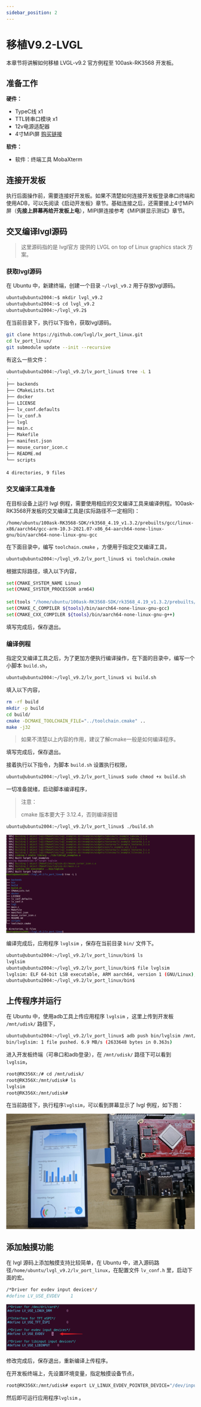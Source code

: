 ```yaml
---
sidebar_position: 2
---
```

# 移植V9.2-LVGL

本章节将讲解如何移植 LVGL-v9.2 官方例程至 100ask-RK3568 开发板。

## 准备工作

**硬件：**

- TypeC线 x1 
- TTL转串口模块 x1
- 12v电源适配器
- 4寸MiPi屏 [购买链接](https://detail.tmall.com/item.htm?spm=a21n57.1.item.47.7a34523cQFFK9o&priceTId=2147815317249010973624408e1cac&utparam={"aplus_abtest":"be747d2137a72f53186e76e1e5eb9fdc"}&id=732427203033&ns=1&abbucket=7&xxc=taobaoSearch&pisk=fTiiKIxp7Vz6LLtU89r6ke-D3NYpWOZb5jIYMoF28WPCXrPv5j4mMXaqXlHttSl-i-ntDm0CmYMjXdZvClM_coRJw3hmCAZjun_RocjULRHF0irVsAr1QoRJwnbdLPOT0qFBFzeF88NUQ-z4upxUh8Z43rSwKWy0FZ5ZgjkeK-eVbSP406WUB-qV_5z4LyyzHSSa05PeK-NUgcCC07mqADRwqRyTUD-iXR4gimelmRoF2yVPdWScmKegSNHatiSqx2TkjeFwP9FbX5gzIjt5flzmPxemshjZiYiItJlymgFZdY385c-5lzqaOrnavt-ZLkFgzPaGIMMTb5zrfc6NXXU0s2oa-tSqdlP0uqcMsNNZWX47LyWDVJh8TAiZ-K1EQbFgbJzp4LDUu2n_PcdFjuuSBl3qGUQQjxuaxg7N8a-KviweHD7flPyQK7eZvmXlwJiZtpvhPFaadRdJKpbflPyQK7pHKa1_7Jw9w)

**软件：**

- 软件：终端工具 MobaXterm

## 连接开发板

执行后面操作前，需要连接好开发板。如果不清楚如何连接开发板登录串口终端和使用ADB，可以先阅读《启动开发板》章节。基础连接之后，还需要接上4寸MiPi屏（**先接上屏幕再给开发板上电**），MIPI屏连接参考《MIPI屏显示测试》章节。

## 交叉编译lvgl源码

> 这里源码指的是 lvgl官方 提供的 LVGL on top of Linux graphics stack 方案。

### 获取lvgl源码

在 Ubuntu 中，新建终端，创建一个目录 `~/lvgl_v9.2` 用于存放lvgl源码。

~~~bash
ubuntu@ubuntu2004:~$ mkdir lvgl_v9.2
ubuntu@ubuntu2004:~$ cd lvgl_v9.2
ubuntu@ubuntu2004:~/lvgl_v9.2$
~~~

在当前目录下，执行以下指令，获取lvgl源码。

~~~bash
git clone https://github.com/lvgl/lv_port_linux.git
cd lv_port_linux/
git submodule update --init --recursive
~~~

有这么一些文件：

~~~bash
ubuntu@ubuntu2004:~/lvgl_v9.2/lv_port_linux$ tree -L 1
.
├── backends
├── CMakeLists.txt
├── docker
├── LICENSE
├── lv_conf.defaults
├── lv_conf.h
├── lvgl
├── main.c
├── Makefile
├── manifest.json
├── mouse_cursor_icon.c
├── README.md
└── scripts

4 directories, 9 files
~~~

### 交叉编译工具准备

在目标设备上运行 lvgl 例程，需要使用相应的交叉编译工具来编译例程。100ask-RK3568开发板的交叉编译工具是(实际路径不一定相同)：

~~~
/home/ubuntu/100ask-RK3568-SDK/rk3568_4.19_v1.3.2/prebuilts/gcc/linux-x86/aarch64/gcc-arm-10.3-2021.07-x86_64-aarch64-none-linux-gnu/bin/aarch64-none-linux-gnu-gcc
~~~

在下面目录中，编写 `toolchain.cmake` ，方便用于指定交叉编译工具，

~~~bash
ubuntu@ubuntu2004:~/lvgl_v9.2/lv_port_linux$ vi toolchain.cmake
~~~

根据实际路径，填入以下内容，

~~~bash
set(CMAKE_SYSTEM_NAME Linux)
set(CMAKE_SYSTEM_PROCESSOR arm64)

set(tools "/home/ubuntu/100ask-RK3568-SDK/rk3568_4.19_v1.3.2/prebuilts/gcc/linux-x86/aarch64/gcc-arm-10.3-2021.07-x86_64-aarch64-none-linux-gnu")
set(CMAKE_C_COMPILER ${tools}/bin/aarch64-none-linux-gnu-gcc)
set(CMAKE_CXX_COMPILER ${tools}/bin/aarch64-none-linux-gnu-g++)
~~~

填写完成后，保存退出。

### 编译例程

指定交叉编译工具之后，为了更加方便执行编译操作，在下面的目录中，编写一个小脚本 `build.sh`，

~~~bash
ubuntu@ubuntu2004:~/lvgl_v9.2/lv_port_linux$ vi build.sh
~~~

填入以下内容，

~~~bash
rm -rf build
mkdir -p build
cd build/
cmake -DCMAKE_TOOLCHAIN_FILE="../toolchain.cmake" ..
make -j32
~~~

> 如果不清楚以上内容的作用，建议了解cmake一般是如何编译程序。

填写完成后，保存退出。

接着执行以下指令，为脚本 `build.sh` 设置执行权限，

~~~bash
ubuntu@ubuntu2004:~/lvgl_v9.2/lv_port_linux$ sudo chmod +x build.sh
~~~

一切准备就绪，启动脚本编译程序，

> 注意：
>
> cmake 版本要大于 3.12.4，否则编译报错

~~~bash
ubuntu@ubuntu2004:~/lvgl_v9.2/lv_port_linux$ ./build.sh
~~~

![image-20241112165004584](images/image-20241112165004584.png)

编译完成后，应用程序 `lvglsim` ，保存在当前目录 `bin/` 文件下。

~~~bash
ubuntu@ubuntu2004:~/lvgl_v9.2/lv_port_linux/bin$ ls
lvglsim
ubuntu@ubuntu2004:~/lvgl_v9.2/lv_port_linux/bin$ file lvglsim 
lvglsim: ELF 64-bit LSB executable, ARM aarch64, version 1 (GNU/Linux), dynamically linked, interpreter /lib/ld-linux-aarch64.so.1, for GNU/Linux 3.7.0, with debug_info, not stripped
ubuntu@ubuntu2004:~/lvgl_v9.2/lv_port_linux/bin$
~~~

## 上传程序并运行

在 Ubuntu 中，使用adb工具上传应用程序 `lvglsim` ，这里上传到开发板 `/mnt/udisk/` 路径下，

~~~bash
ubuntu@ubuntu2004:~/lvgl_v9.2/lv_port_linux$ adb push bin/lvglsim /mnt/udisk/
bin/lvglsim: 1 file pushed. 6.9 MB/s (2633648 bytes in 0.363s)
~~~

进入开发板终端（可串口和adb登录），在 `/mnt/udisk/` 路径下可以看到 `lvglsim`，

~~~bash
root@RK356X:/# cd /mnt/udisk/
root@RK356X:/mnt/udisk# ls
lvglsim
root@RK356X:/mnt/udisk#
~~~

在当前路径下，执行程序`lvglsim`，可以看到屏幕显示了 lvgl 例程，如下图：

![image-20241226172600129](images/image-20241226172600129.png)

## 添加触摸功能

在 lvgl 源码上添加触摸支持比较简单，在 Ubuntu 中，进入源码路径`/home/ubuntu/lvgl_v9.2/lv_port_linux`，在配置文件 `lv_conf.h` 里，启动下面的宏。

~~~bash
/*Driver for evdev input devices*/
#define LV_USE_EVDEV    1
~~~

![image-20241226172716725](images/image-20241226172716725.png)

修改完成后，保存退出，重新编译上传程序。

在开发板终端上，先设置环境变量，指定触摸设备节点，

~~~bash
root@RK356X:/mnt/udisk# export LV_LINUX_EVDEV_POINTER_DEVICE="/dev/input/event2"
~~~

然后即可运行应用程序`lvglsim` 。

